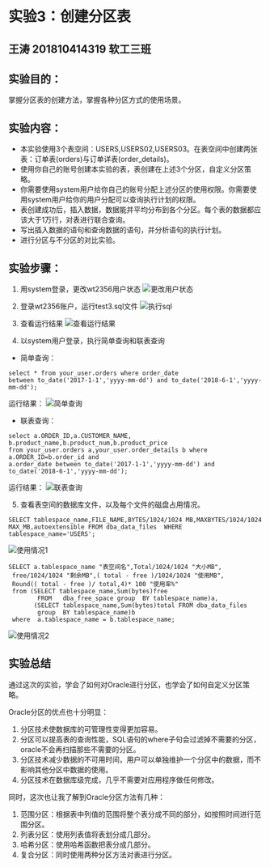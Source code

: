 # 实验3：创建分区表
## 王涛 201810414319 软工三班
## 实验目的：
掌握分区表的创建方法，掌握各种分区方式的使用场景。
## 实验内容：
* 本实验使用3个表空间：USERS,USERS02,USERS03。在表空间中创建两张表：订单表(orders)与订单详表(order_details)。
* 使用你自己的账号创建本实验的表，表创建在上述3个分区，自定义分区策略。
* 你需要使用system用户给你自己的账号分配上述分区的使用权限。你需要使用system用户给你的用户分配可以查询执行计划的权限。
* 表创建成功后，插入数据，数据能并平均分布到各个分区。每个表的数据都应该大于1万行，对表进行联合查询。
* 写出插入数据的语句和查询数据的语句，并分析语句的执行计划。
* 进行分区与不分区的对比实验。
## 实验步骤：
1. 用system登录，更改wt2356用户状态
![更改用户状态](更改用户状态.png)

2. 登录wt2356账户，运行test3.sql文件
![执行sql](执行sql.png)

3. 查看运行结果
![查看运行结果](查看运行结果.png)

4. 以system用户登录，执行简单查询和联表查询
* 简单查询：
```
select * from your_user.orders where order_date
between to_date('2017-1-1','yyyy-mm-dd') and to_date('2018-6-1','yyyy-mm-dd');
```
运行结果：
![简单查询](简单查询.png)

* 联表查询：
```
select a.ORDER_ID,a.CUSTOMER_NAME,
b.product_name,b.product_num,b.product_price
from your_user.orders a,your_user.order_details b where
a.ORDER_ID=b.order_id and
a.order_date between to_date('2017-1-1','yyyy-mm-dd') and to_date('2018-6-1','yyyy-mm-dd');
```

运行结果：
![联表查询](联表查询.png)

5. 查看表空间的数据库文件，以及每个文件的磁盘占用情况。
```
SELECT tablespace_name,FILE_NAME,BYTES/1024/1024 MB,MAXBYTES/1024/1024 MAX_MB,autoextensible FROM dba_data_files  WHERE  tablespace_name='USERS';
```
![使用情况1](使用情况1.png)

```
SELECT a.tablespace_name "表空间名",Total/1024/1024 "大小MB",
 free/1024/1024 "剩余MB",( total - free )/1024/1024 "使用MB",
 Round(( total - free )/ total,4)* 100 "使用率%"
 from (SELECT tablespace_name,Sum(bytes)free
        FROM   dba_free_space group  BY tablespace_name)a,
       (SELECT tablespace_name,Sum(bytes)total FROM dba_data_files
        group  BY tablespace_name)b
 where  a.tablespace_name = b.tablespace_name;
```
![使用情况2](使用情况2.png)

## 实验总结
通过这次的实验，学会了如何对Oracle进行分区，也学会了如何自定义分区策略。

Oracle分区的优点也十分明显：

1. 分区技术使数据库的可管理性变得更加容易。
2. 分区可以提高表的查询性能，SQL语句的where子句会过滤掉不需要的分区，oracle不会再扫描那些不需要的分区。
3. 分区技术减少数据的不可用时间，用户可以单独维护一个分区中的数据，而不影响其他分区中数据的使用。
4. 分区技术在数据库级完成，几乎不需要对应用程序做任何修改。

同时，这次也让我了解到Oracle分区方法有几种：
1. 范围分区：根据表中列值的范围将整个表分成不同的部分，如按照时间进行范围分区。
2. 列表分区：使用列表值将表划分成几部分。
3. 哈希分区：使用哈希函数把表分成几部分。
4. 复合分区：同时使用两种分区方法对表进行分区。